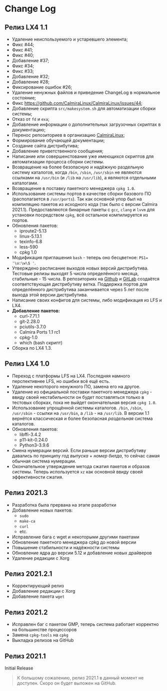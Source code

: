# Change Log

## Релиз LX4 1.1
* Удаление неиспользуемого и устаревшего элемента;
* Фикс #44;
* Фикс #41;
* Фикс #40;
* Добавление #37;
* Фикс #34;
* Фикс #33;
* Добавление #32;
* Добавление #28;
* Фиксирование ошибок #26;
* Удаление ненужных файлов и приведение ChangeLog в нормальное состояние;
* Фикс https://github.com/CalmiraLinux/CalmiraLinux/issues/44;
* Добавление скрипта `src/makesystem.sh` для автоматизации сборки системы;
* Отказ от `fd` и `exa`;
* Добавление информации о дополнительных загрузочных скриптах в документацию;
* Перенос репозиториев в организацию [CalmiraLinux](https://github.com/CalmiraLinux);
* Формирование обучающей документации;
* Создание сайта дистрибутива;
* Добавление приветственного сообщения;
* Написание или совершенстование уже имеющихся скриптов для автоматизации процесса сборки системы.
* Возвращение на более безопасную и надёжную раздельную систему каталогов, когда `/bin`, `/sbin`, `/usr/sbin` не являются ссылками на `/usr/bin` (и `/lib` на `/usr/lib`), а являются отдельными каталогами.
* Возвращение в поставку пакетного менеджера `cpkg 1.0`.
* Использование системы портов в качестве сборки базового ПО (располагается в `/usr/ports`). Так как основной упор был на компиляцию пакетов из исходного кода (так было с версии Calmira 2021.1). Предоставляются бинарные пакеты с `gcc`, `clang` и `lvvm` для установки посредством `cpkg`, всё остальное компилируется из портов.
* Обновления пакетов:
   * iproute2-5.13
   * linux-5.13.1
   * texinfo-6.8
   * less-590
   * cpkg 1.0
* Модификация приглашения `bash` - теперь оно бесцветное: `PS1= '\u:\w\$ '`.
* Утверждено расписание выходов новых версий дистрибутива. Тестовые релизы выходят 5 числа определённого месяца, стабильные - 15 числа. В репозиториях на [Github](https://Linuxoid85/CalmiraLinux) и [GitLab](https://gitlab.com/Linuxoid85/calmira_ports) создаётся соответствующая дистрибутиву ветка. Поддержка портов для определённого дистрибутива заканчивается через 5 лет после выхода этой версии дистрибутива.
* Написание своих конфигов для системы, либо модификация из LFS и LX4.
* **Добавление пакетов:**
  * curl-7.71.1
  * git-2.28.0
  * pciutils-3.7.0
  * Calmira Ports 1.1 rc1
  * cpkg-1.0
  * which (bash скрипт)
* Сборка по LX4 1.3.

## Релиз LX4 1.0
* Переход с платформы LFS на LX4. Последняя намного перспективнее LFS, но ошибки всё ещё есть.
* Удаление некоторого ненужного ПО, замена его на другое.
* Удаление из официальной поставки пакетного менеджера `cpkg` - ввиду своей нестабильности он будет поставляться только в тестовых сборках, пока не выйдет окончательная версия `cpkg 1.0`.
* Использование упрощённой системы каталогов. `/bin`, `/sbin`, `/usr/sbin` - ссылки на `/usr/bin`, а `/lib` - на `/usr/lib`. В версии 1.1 вернётся классическая и более безопасная *раздельная* система каталогов.
* Обновления пакетов:
   * libffi-3.4.2
   * p11-kit-0.24.0
   * Python3-3.9.6
* Смена нумерации версий. Если раньше версии дистрибутиву давались по принципу *год выпуска* + *номер билда*, то сейчас самая обычная система нумерации.
* Окончательное утверждение метода сжатия пакетов и образов системы. Теперь используется `xz` как основной ввиду своей эффективности сжатия.

## Релиз 2021.3
* Разработка была прервана на этапе разработки
* Добавление новых пакетов:
  * `sudo`
  * `make-ca`
  * `curl`
  * etc.
* Исправление бага с wget и некоторыми другими пакетами 
* Обновление пакетного менеджера cpkg до новой версии
* Повышение стабильности и надёжности системы
* Обновление ядра до версии 5.12 и добавление новых драйверов
* Удаление редакции с Xorg

## Релиз 2021.2.1
* Корректирующий релиз
* Добавление редакции с Xorg
* Добавление пакета `wget`

## Релиз 2021.2
* Исправлен баг с пакетом GMP, теперь система работает корректно на большинстве процессоров
* Замена `cpkg-tools` на `cpkg`
* Выкладка релизов на GitHub

## Релиз 2021.1
Initial Release

> К большому сожалению, релиз 2021.1 в данный момент не доступен. Скоро он будет выложен на GitHub.
